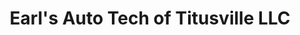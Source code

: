 ---
title: "Earl's Auto Tech of Titusville LLC"
url: /titusville/earls-auto-tech-of-titusville-llc/
shop: Autowerkstatt
---